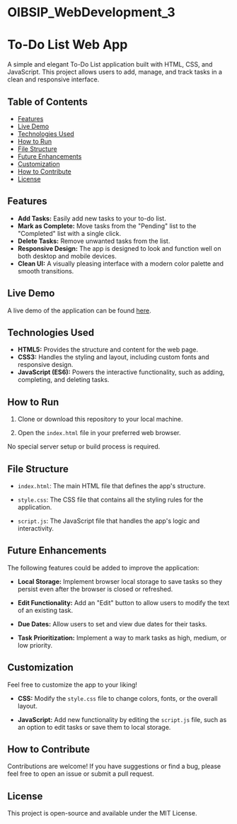 # OIBSIP_WebDevelopment_3
# To-Do List Web App

A simple and elegant To-Do List application built with HTML, CSS, and JavaScript. This project allows users to add, manage, and track tasks in a clean and responsive interface.

## Table of Contents

* [Features](#features)
* [Live Demo](#live-demo)
* [Technologies Used](#technologies-used)
* [How to Run](#how-to-run)
* [File Structure](#file-structure)
* [Future Enhancements](#future-enhancements)
* [Customization](#customization)
* [How to Contribute](#how-to-contribute)
* [License](#license)

## Features

* **Add Tasks:** Easily add new tasks to your to-do list.
* **Mark as Complete:** Move tasks from the "Pending" list to the "Completed" list with a single click.
* **Delete Tasks:** Remove unwanted tasks from the list.
* **Responsive Design:** The app is designed to look and function well on both desktop and mobile devices.
* **Clean UI:** A visually pleasing interface with a modern color palette and smooth transitions.

## Live Demo

A live demo of the application can be found [here](https://gemini-todo-list-app.netlify.app/).

## Technologies Used

* **HTML5:** Provides the structure and content for the web page.
* **CSS3:** Handles the styling and layout, including custom fonts and responsive design.
* **JavaScript (ES6):** Powers the interactive functionality, such as adding, completing, and deleting tasks.

## How to Run

1. Clone or download this repository to your local machine.

2. Open the `index.html` file in your preferred web browser.

No special server setup or build process is required.

## File Structure

* `index.html`: The main HTML file that defines the app's structure.

* `style.css`: The CSS file that contains all the styling rules for the application.

* `script.js`: The JavaScript file that handles the app's logic and interactivity.

## Future Enhancements

The following features could be added to improve the application:

* **Local Storage:** Implement browser local storage to save tasks so they persist even after the browser is closed or refreshed.

* **Edit Functionality:** Add an "Edit" button to allow users to modify the text of an existing task.

* **Due Dates:** Allow users to set and view due dates for their tasks.

* **Task Prioritization:** Implement a way to mark tasks as high, medium, or low priority.

## Customization

Feel free to customize the app to your liking!

* **CSS:** Modify the `style.css` file to change colors, fonts, or the overall layout.

* **JavaScript:** Add new functionality by editing the `script.js` file, such as an option to edit tasks or save them to local storage.

## How to Contribute

Contributions are welcome! If you have suggestions or find a bug, please feel free to open an issue or submit a pull request.

## License

This project is open-source and available under the MIT License.

